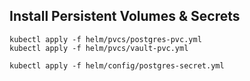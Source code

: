 
## Install Persistent Volumes & Secrets

```
kubectl apply -f helm/pvcs/postgres-pvc.yml
kubectl apply -f helm/pvcs/vault-pvc.yml

kubectl apply -f helm/config/postgres-secret.yml
```
